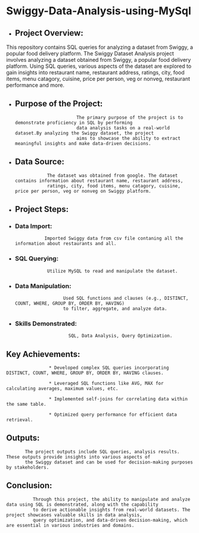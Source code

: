 # Swiggy-Data-Analysis-using-MySql

* ## Project Overview:

 This repository contains SQL queries for analyzing a dataset from Swiggy, a popular food delivery platform.
 The Swiggy Dataset Analysis project involves analyzing a dataset obtained from Swiggy, a popular food delivery
 platform. Using SQL queries, various aspects of the dataset are explored to gain insights into restaurant name,
 restaurant address, ratings, city, food items, menu catagory, cuisine, price per person, veg or nonveg, restaurant
 performance and more.

* ## Purpose of the Project:
                             The primary purpose of the project is to demonstrate proficiency in SQL by performing
                             data analysis tasks on a real-world dataset.By analyzing the Swiggy dataset, the project
                             aims to showcase the ability to extract meaningful insights and make data-driven decisions.

* ## Data Source: 
                  The dataset was obtained from google. The dataset contains information about restaurant name, restaurant address,
                  ratings, city, food items, menu catagory, cuisine, price per person, veg or nonveg on Swiggy platform.


* ## Project Steps:
* ### Data Import:
                 Imported Swiggy data from csv file contaning all the information about restaurants and all.


* ### SQL Querying:
                  Utilize MySQL to read and manipulate the dataset.

               
* ### Data Manipulation:
                        Used SQL functions and clauses (e.g., DISTINCT, COUNT, WHERE, GROUP BY, ORDER BY, HAVING)
                        to filter, aggregate, and analyze data.


* ### Skills Demonstrated:
                          SQL, Data Analysis, Query Optimization.


 ## Key Achievements:

                    * Developed complex SQL queries incorporating DISTINCT, COUNT, WHERE, GROUP BY, ORDER BY, HAVING clauses.  
                    
                    * Leveraged SQL functions like AVG, MAX for calculating averages, maximum values, etc.                                                         
                    
                    * Implemented self-joins for correlating data within the same table.
                  
                    * Optimized query performance for efficient data retrieval.


## Outputs:
           The project outputs include SQL queries, analysis results. These outputs provide insights into various aspects of 
           the Swiggy dataset and can be used for decision-making purposes by stakeholders.


## Conclusion:
              Through this project, the ability to manipulate and analyze data using SQL is demonstrated, along with the capability
              to derive actionable insights from real-world datasets. The project showcases valuable skills in data analysis, 
              query optimization, and data-driven decision-making, which are essential in various industries and domains.
              
                    



